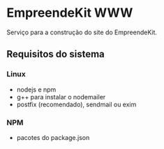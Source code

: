 EmpreendeKit WWW
================

Serviço para a construção do site do EmpreendeKit.


Requisitos do sistema
---------------------

### Linux

* nodejs e npm
* g++ para instalar o nodemailer
* postfix (recomendado), sendmail ou exim

### NPM

* pacotes do package.json